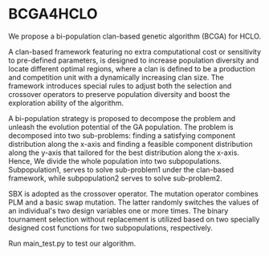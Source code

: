 # BCGA4HCLO

We propose a bi-population clan-based genetic algorithm (BCGA) for HCLO.

A clan-based framework featuring no extra computational cost or sensitivity to pre-defined parameters, is designed to increase population diversity and locate different optimal regions, where a clan is defined to be a production and competition unit with a dynamically increasing clan size. The framework introduces special rules to adjust both the selection and crossover operators to preserve population diversity and boost the exploration ability of the algorithm.

A bi-population strategy is proposed to decompose the problem and unleash the evolution potential of the GA population. The problem is decomposed into two sub-problems: finding a satisfying component distribution along the x-axis and finding a feasible component distribution along the y-axis that tailored for the best distribution along the x-axis. Hence, We divide the whole population into two subpopulations. Subpopulation1, serves to solve sub-problem1 under the clan-based framework, while subpopulation2 serves to solve sub-problem2.

SBX is adopted as the crossover operator. The mutation operator combines PLM and a basic swap mutation. The latter randomly switches the values of an individual's two design variables one or more times. The binary tournament selection without replacement is utilized based on two specially designed cost functions for two subpopulations, respectively.

Run main_test.py to test our algorithm.
